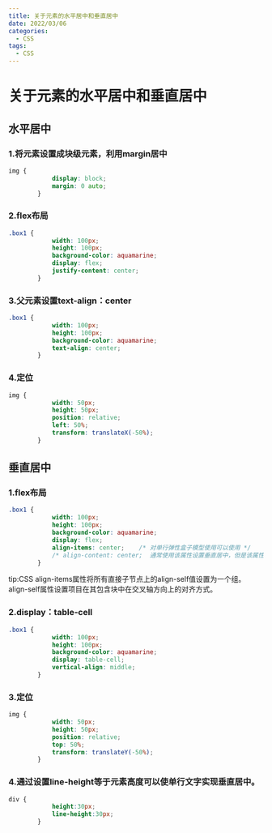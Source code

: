 ```yaml
---
title: 关于元素的水平居中和垂直居中
date: 2022/03/06
categories:
  - CSS
tags:
  - CSS
---
```


# 关于元素的水平居中和垂直居中

## 水平居中

### 1.将元素设置成块级元素，利用margin居中

```css
img {
            display: block;
            margin: 0 auto;
        }
```

### **2.flex布局**

```css
.box1 {
            width: 100px;
            height: 100px;
            background-color: aquamarine;
            display: flex;
            justify-content: center;
        }
```

### **3.父元素设置text-align：center**

```css
.box1 {
            width: 100px;
            height: 100px;
            background-color: aquamarine;
            text-align: center;
        }
```

### **4.定位**

```css
img {
            width: 50px;
            height: 50px;
            position: relative;
            left: 50%;
            transform: translateX(-50%);
        }
```

## 垂直居中

### **1.flex布局**

```css
.box1 {
            width: 100px;
            height: 100px;
            background-color: aquamarine;
            display: flex;
            align-items: center;    /* 对单行弹性盒子模型使用可以使用 */
            /* align-content: center;  通常使用该属性设置垂直居中，但是该属性对单行弹性盒子模型无效。（即：带有 flex-wrap: nowrap ,或者盒子中本来就只有一个元素）。*/
        }
```

tip:CSS align-items属性将所有直接子节点上的align-self值设置为一个组。align-self属性设置项目在其包含块中在交叉轴方向上的对齐方式。

### **2.display：table-cell**

```css
.box1 {
            width: 100px;
            height: 100px;
            background-color: aquamarine;
            display: table-cell;
            vertical-align: middle;
        }
```

### **3.定位** 

```css
img {
            width: 50px;
            height: 50px;
            position: relative;
            top: 50%;
            transform: translateY(-50%);
        }
```

### 4.通过设置line-height等于元素高度可以使单行文字实现垂直居中。

```css
div {
            height:30px;
    		line-height:30px;
        }
```

